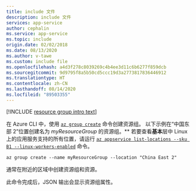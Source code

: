 ```yaml
---
title: include 文件
description: include 文件
services: app-service
author: cephalin
ms.service: app-service
ms.topic: include
origin.date: 02/02/2018
ms.date: 08/13/2020
ms.author: v-tawe
ms.custom: include file
ms.openlocfilehash: a4d3f278c8039269c4b4ee3d11c6b6277f859dcb
ms.sourcegitcommit: 9d9795f8a5b50cd5ccc19d3a2773817836446912
ms.translationtype: HT
ms.contentlocale: zh-CN
ms.lasthandoff: 08/14/2020
ms.locfileid: "89503355"
---
```

[!INCLUDE [resource group intro text](resource-group.md)]

在 Azure CLI 中，使用 [`az group create`](/cli/group?view=azure-cli-latest#az-group-create) 命令创建资源组。 以下示例在“中国东部 2”位置创建名为 *myResourceGroup* 的资源组。** 若要查看**基本**层中 Linux 上的应用服务支持的所有位置，请运行 [`az appservice list-locations --sku B1 --linux-workers-enabled`](/cli/appservice?view=azure-cli-latest#az-appservice-list-locations) 命令。

```azurecli
az group create --name myResourceGroup --location "China East 2"
```

通常在附近的区域中创建资源组和资源。 

此命令完成后，JSON 输出会显示资源组属性。